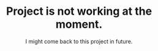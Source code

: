 <h1 align="center"> Project is not working at the moment. </h1>
<p align="center"> I might come back to this project in future. </p>
